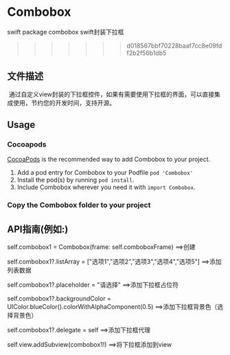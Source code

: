 # Combobox
swift package combobox swift封装下拉框

>>>>>>> d018567bbf70228baaf7cc8e09fdf2b2f56b1db5

## 文件描述
  通过自定义view封装的下拉框控件，如果有需要使用下拉框的界面，可以直接集成使用，节约您的开发时间，支持开源。
  
  
## Usage

### Cocoapods

[CocoaPods](http://cocoapods.org) is the recommended way to add Combobox to your project.

1. Add a pod entry for Combobox to your Podfile `pod 'Combobox'`
2. Install the pod(s) by running `pod install`.
3. Include Combobox wherever you need it with `import Combobox`.


### Copy the Combobox folder to your project
  
## API指南(例如:)



self.combobox1 = Combobox(frame: self.comboboxFrame)
==>创建
   

self.combobox1?.listArray = ["选项1","选项2","选项3","选项4","选项5"]
==>添加列表数据
   

self.combobox1?.placeholder = "请选择"
==>添加下拉框占位符
   

self.combobox1?.backgroundColor = UIColor.blueColor().colorWithAlphaComponent(0.5)
==>添加下拉框背景色（选择背景色）
   

self.combobox1?.delegate = self
==>添加下拉框代理
   

self.view.addSubview(combobox1!) 
==>将下拉框添加到view
